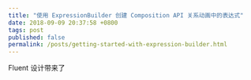 ```yaml
---
title: "使用 ExpressionBuilder 创建 Composition API 关系动画中的表达式"
date: 2018-09-09 20:37:58 +0800
tags: post
published: false
permalink: /posts/getting-started-with-expression-builder.html
---
```


Fluent 设计带来了
